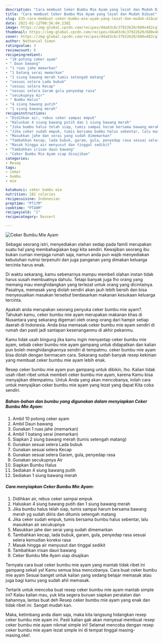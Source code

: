 ```yaml
---
description: "Cara membuat Ceker Bumbu Mie Ayam yang lezat dan Mudah Dibuat"
title: "Cara membuat Ceker Bumbu Mie Ayam yang lezat dan Mudah Dibuat"
slug: 635-cara-membuat-ceker-bumbu-mie-ayam-yang-lezat-dan-mudah-dibuat
date: 2021-02-12T08:56:04.238Z
image: https://img-global.cpcdn.com/recipes/d4a83c6c37922620/680x482cq70/ceker-bumbu-mie-ayam-foto-resep-utama.jpg
thumbnail: https://img-global.cpcdn.com/recipes/d4a83c6c37922620/680x482cq70/ceker-bumbu-mie-ayam-foto-resep-utama.jpg
cover: https://img-global.cpcdn.com/recipes/d4a83c6c37922620/680x482cq70/ceker-bumbu-mie-ayam-foto-resep-utama.jpg
author: Nathaniel Simon
ratingvalue: 3
reviewcount: 6
recipeingredient:
- "10 potong ceker ayam"
- " Daun bawang"
- "1 ruas jahe memarkan"
- "1 batang serai memarkan"
- "2 siung bawang merah tumis setengah matang"
- "sesuai selera Lada bubuk"
- "sesuai selera Kecap"
- "sesuai selera Garam gula penyedap rasa"
- "secukupnya Air"
- " Bumbu Halus"
- "4 siung bawang putih"
- "1 siung bawang merah"
recipeinstructions:
- "Didihkan air, rebus ceker sampai empuk"
- "Haluskan 4 siung bawang putih dan 1 siung bawang merah"
- "Jika bumbu halus telah siap, tumis sampai harum bersama bawang merah yg sudah diiris dan ditumis setengah matang"
- "Jika ceker sudah empuk, tumis bersama bumbu halus sebentar, lalu masukkan air secukupnya"
- "Masukkan jahe dan serai yang sudah dimemarkan"
- "Tambahkan kecap, lada bubuk, garam, gula, penyedap rasa sesuai selera kemudian koreksi rasa"
- "Masak hingga air menyusut dan tinggal sedikit"
- "Tambahkan irisan daun bawang"
- "Ceker Bumbu Mie Ayam siap disajikan"
categories:
- Resep
tags:
- ceker
- bumbu
- mie

katakunci: ceker bumbu mie 
nutrition: 182 calories
recipecuisine: Indonesian
preptime: "PT17M"
cooktime: "PT40M"
recipeyield: "1"
recipecategory: Dessert

---
```



![Ceker Bumbu Mie Ayam](https://img-global.cpcdn.com/recipes/d4a83c6c37922620/680x482cq70/ceker-bumbu-mie-ayam-foto-resep-utama.jpg)

Sebagai seorang istri, menyediakan olahan sedap pada famili merupakan suatu hal yang membahagiakan bagi kita sendiri. Kewajiban seorang ibu bukan cuman menjaga rumah saja, namun anda pun wajib menyediakan kebutuhan nutrisi terpenuhi dan juga panganan yang dimakan keluarga tercinta harus enak.

Di waktu  sekarang, kamu sebenarnya mampu membeli olahan instan tidak harus susah membuatnya dahulu. Tetapi banyak juga lho orang yang memang mau menghidangkan yang terlezat untuk orang yang dicintainya. Pasalnya, memasak yang diolah sendiri akan jauh lebih bersih dan bisa menyesuaikan masakan tersebut berdasarkan makanan kesukaan keluarga tercinta. 



Apakah anda merupakan seorang penyuka ceker bumbu mie ayam?. Tahukah kamu, ceker bumbu mie ayam merupakan makanan khas di Nusantara yang sekarang digemari oleh orang-orang dari hampir setiap daerah di Indonesia. Anda bisa memasak ceker bumbu mie ayam sendiri di rumah dan pasti jadi santapan kesenanganmu di akhir pekanmu.

Kamu tidak usah bingung jika kamu ingin menyantap ceker bumbu mie ayam, sebab ceker bumbu mie ayam gampang untuk didapatkan dan kalian pun boleh menghidangkannya sendiri di tempatmu. ceker bumbu mie ayam bisa diolah dengan bermacam cara. Sekarang sudah banyak resep kekinian yang membuat ceker bumbu mie ayam lebih enak.

Resep ceker bumbu mie ayam pun gampang untuk dibikin, lho. Kalian tidak usah ribet-ribet untuk membeli ceker bumbu mie ayam, karena Kamu bisa menyajikan ditempatmu. Untuk Anda yang akan mencobanya, inilah cara untuk menyajikan ceker bumbu mie ayam yang lezat yang dapat Kita coba sendiri.

<!--inarticleads1-->

##### Bahan-bahan dan bumbu yang digunakan dalam menyiapkan Ceker Bumbu Mie Ayam:

1. Ambil 10 potong ceker ayam
1. Ambil  Daun bawang
1. Gunakan 1 ruas jahe (memarkan)
1. Ambil 1 batang serai (memarkan)
1. Siapkan 2 siung bawang merah (tumis setengah matang)
1. Gunakan sesuai selera Lada bubuk
1. Gunakan sesuai selera Kecap
1. Gunakan sesuai selera Garam, gula, penyedap rasa
1. Gunakan secukupnya Air
1. Siapkan  Bumbu Halus
1. Sediakan 4 siung bawang putih
1. Sediakan 1 siung bawang merah




<!--inarticleads2-->

##### Cara menyiapkan Ceker Bumbu Mie Ayam:

1. Didihkan air, rebus ceker sampai empuk
1. Haluskan 4 siung bawang putih dan 1 siung bawang merah
1. Jika bumbu halus telah siap, tumis sampai harum bersama bawang merah yg sudah diiris dan ditumis setengah matang
1. Jika ceker sudah empuk, tumis bersama bumbu halus sebentar, lalu masukkan air secukupnya
1. Masukkan jahe dan serai yang sudah dimemarkan
1. Tambahkan kecap, lada bubuk, garam, gula, penyedap rasa sesuai selera kemudian koreksi rasa
1. Masak hingga air menyusut dan tinggal sedikit
1. Tambahkan irisan daun bawang
1. Ceker Bumbu Mie Ayam siap disajikan




Ternyata cara buat ceker bumbu mie ayam yang mantab tidak ribet ini gampang sekali ya! Kamu semua bisa mencobanya. Cara buat ceker bumbu mie ayam Sesuai banget untuk kalian yang sedang belajar memasak atau juga bagi kamu yang sudah ahli memasak.

Tertarik untuk mencoba buat resep ceker bumbu mie ayam mantab simple ini? Kalau kalian mau, yuk kita segera buruan siapkan peralatan dan bahannya, lantas buat deh Resep ceker bumbu mie ayam yang enak dan tidak ribet ini. Sangat mudah kan. 

Maka, ketimbang anda diam saja, maka kita langsung hidangkan resep ceker bumbu mie ayam ini. Pasti kalian gak akan menyesal membuat resep ceker bumbu mie ayam nikmat simple ini! Selamat mencoba dengan resep ceker bumbu mie ayam lezat simple ini di tempat tinggal masing-masing,oke!.

